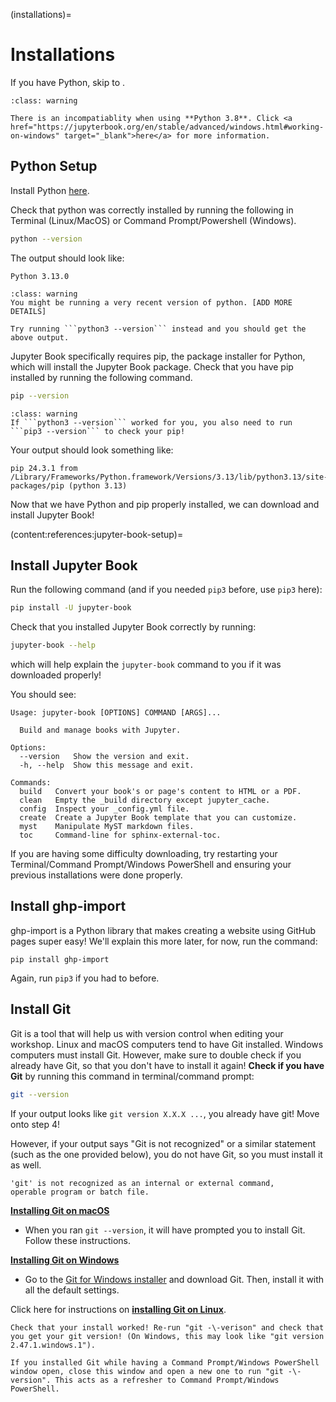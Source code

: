 (installations)=
# Installations

If you have Python, skip to [](content:references:jupyter-book-setup).

`````{admonition} Notebook Execution Incompatibility for Windows
:class: warning

There is an incompatiablity when using **Python 3.8**. Click <a href="https://jupyterbook.org/en/stable/advanced/windows.html#working-on-windows" target="_blank">here</a> for more information.

`````

## Python Setup

Install Python <a href="https://www.python.org/downloads/" target="_blank">here</a>.

Check that python was correctly installed by running the following in Terminal (Linux/MacOS) or Command Prompt/Powershell (Windows).

```bash
python --version
```

The output should look like:

```
Python 3.13.0
```

`````{admonition} command not found: python
:class: warning
You might be running a very recent version of python. [ADD MORE DETAILS]

Try running ```python3 --version``` instead and you should get the above output.
`````

Jupyter Book specifically requires pip, the package installer for Python, which will install the Jupyter Book package. Check that you have pip installed by running the following command.

```bash
pip --version
```
`````{admonition} command not found: pip
:class: warning
If ```python3 --version``` worked for you, you also need to run ```pip3 --version``` to check your pip!
`````

Your output should look something like:
```
pip 24.3.1 from /Library/Frameworks/Python.framework/Versions/3.13/lib/python3.13/site-packages/pip (python 3.13)
```

Now that we have Python and pip properly installed, we can download and install Jupyter Book!

(content:references:jupyter-book-setup)=
## Install Jupyter Book

Run the following command (and if you needed `pip3` before, use `pip3` here):

```bash
pip install -U jupyter-book
```

Check that you installed Jupyter Book correctly by running:
```bash
jupyter-book --help
```
which will help explain the `jupyter-book` command to you if it was downloaded properly!

You should see:
```
Usage: jupyter-book [OPTIONS] COMMAND [ARGS]...

  Build and manage books with Jupyter.

Options:
  --version   Show the version and exit.
  -h, --help  Show this message and exit.

Commands:
  build   Convert your book's or page's content to HTML or a PDF.
  clean   Empty the _build directory except jupyter_cache.
  config  Inspect your _config.yml file.
  create  Create a Jupyter Book template that you can customize.
  myst    Manipulate MyST markdown files.
  toc     Command-line for sphinx-external-toc.
```

If you are having some difficulty downloading, try restarting your Terminal/Command Prompt/Windows PowerShell and ensuring your previous installations were done properly.

## Install ghp-import 

ghp-import is a Python library that makes creating a website using GitHub pages super easy! We'll explain this more later, for now, run the command:

```
pip install ghp-import
```

Again, run `pip3` if you had to before.

## Install Git

Git is a tool that will help us with version control when editing your workshop. Linux and macOS computers tend to have Git installed. Windows computers must install Git. However, make sure to double check if you already have Git, so that you don't have to install it again! **Check if you have Git** by running this command in terminal/command prompt:

```bash
git --version
```

If your output looks like `git version X.X.X ...`, you already have git! Move onto step 4!

However, if your output says "Git is not recognized" or a similar statement (such as the one provided below), you do not have Git, so you must install it as well.

```
'git' is not recognized as an internal or external command,
operable program or batch file.
```
    
<a href="https://github.com/git-guides/install-git#install-git-on-mac" target="_blank">**Installing Git on macOS**</a>
    
- When you ran `git --version`, it will have prompted you to install Git. Follow these instructions.
    
<a href="https://github.com/git-guides/install-git#install-git-on-windows" target="_blank">**Installing Git on Windows**</a>

- Go to the <a href="https://posit.co/download/rstudio-desktop/#:~:text=AND%20INSTALL%20R-,2%3A%20Install%20RStudio,-DOWNLOAD%20RSTUDIO%20DESKTOP" target="_blank">Git for Windows installer</a> and download Git. Then, install it with all the default settings.

Click here for instructions on <a href="https://github.com/git-guides/install-git#install-git-on-windows" target="_blank">**installing Git on Linux**</a>.
    

```{note}
Check that your install worked! Re-run "git -\-verison" and check that you get your git version! (On Windows, this may look like "git version 2.47.1.windows.1").
```

```{tip}
If you installed Git while having a Command Prompt/Windows PowerShell window open, close this window and open a new one to run "git -\-version". This acts as a refresher to Command Prompt/Windows PowerShell.
```